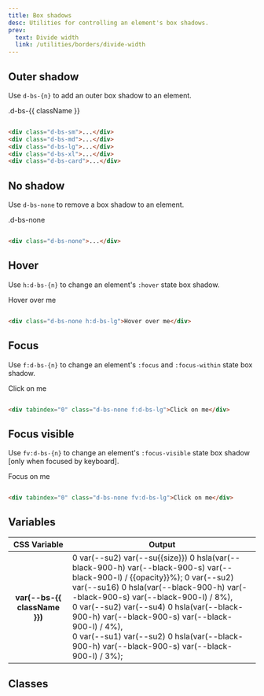 ```yaml
---
title: Box shadows
desc: Utilities for controlling an element's box shadows.
prev:
  text: Divide width
  link: /utilities/borders/divide-width
---
```


## Outer shadow

Use `d-bs-{n}` to add an outer box shadow to an element.

<code-well-header class="d-fl-col4 d-flg16 d-fw-wrap d-p24 d-bgc-purple-100 d-bgo50 d-w100p d-hmn102" custom>
  <div v-for="{ className } in boxSize" class="d-fl-center d-p16 d-bar8 d-bgc-white d-fs-200 d-fw-bold" :class="`d-bs-${className}`">.d-bs-{{ className }}</div>
</code-well-header>

```html

<div class="d-bs-sm">...</div>
<div class="d-bs-md">...</div>
<div class="d-bs-lg">...</div>
<div class="d-bs-xl">...</div>
<div class="d-bs-card">...</div>
```

## No shadow

Use `d-bs-none` to remove a box shadow to an element.

<code-well-header class="d-fl-center d-p24 d-bgc-magenta-100 d-bgo50 d-w100p d-hmn102" custom>
  <div class="d-fl-center d-p16 d-bar8 d-bgc-white d-fs-200 d-fw-bold d-bs-none">.d-bs-none</div>
</code-well-header>

```html

<div class="d-bs-none">...</div>
```

## Hover

Use `h:d-bs-{n}` to change an element's `:hover` state box shadow.

<code-well-header class="d-fl-center d-p24 d-bgc-purple-100 d-bgo50 d-w100p d-hmn102" custom>
  <div class="d-fl-center d-p16 d-bar8 d-bgc-white d-fs-200 d-fw-bold d-bs-none h:d-bs-lg">Hover over me</div>
</code-well-header>

```html

<div class="d-bs-none h:d-bs-lg">Hover over me</div>
```

## Focus

Use `f:d-bs-{n}` to change an element's `:focus` and `:focus-within` state box shadow.

<code-well-header class="d-fl-center d-p24 d-bgc-magenta-100 d-bgo50 d-w100p d-hmn102" custom>
  <div tabindex="0" class="d-fl-center d-p16 d-bar8 d-bgc-white d-fs-200 d-fw-bold d-bs-none f:d-bs-lg">Click on me</div>
</code-well-header>

```html

<div tabindex="0" class="d-bs-none f:d-bs-lg">Click on me</div>
```

## Focus visible

Use `fv:d-bs-{n}` to change an element's `:focus-visible` state box shadow [only when focused by keyboard].

<code-well-header class="d-fl-center d-p24 d-bgc-magenta-100 d-bgo50 d-w100p d-hmn102" custom>
  <div tabindex="0" class="d-fl-center d-p16 d-bar8 d-bgc-white d-fs-200 d-fw-bold d-bs-none fv:d-bs-lg">Focus on me</div>
</code-well-header>

```html

<div tabindex="0" class="d-bs-none fv:d-bs-lg">Click on me</div>
```

<script setup>
  const boxSize = [
    {className: "sm", size: 4, opacity: 15},
    {className: "md", size: 8, opacity: 25},
    {className: "lg", size: 12, opacity: 30},
    {className: "xl", size: 16, opacity: 30},
    {className: "card", size: 4, opacity: 30},
  ];
</script>

## Variables

<table class="d-table dialtone-doc-table">
  <thead>
    <tr>
      <th scope="col" class="d-w25p">CSS Variable</th>
      <th scope="col">Output</th>
    </tr>
  </thead>
  <tbody>
    <tr v-for="{className, size, opacity} in boxSize">
      <th scope="row" class="d-ff-mono d-fc-purple-400 d-fw-normal d-fs-100">var(--bs-{{ className }})</th>
      <td class="d-ff-mono d-fs-100">
        <span v-if="className !== 'card'">
          0 var(--su2) var(--su{{size}}) 0 hsla(var(--black-900-h) var(--black-900-s) var(--black-900-l) / {{opacity}}%);
        </span>
        <span v-else>
          0 var(--su2) var(--su16) 0 hsla(var(--black-900-h) var(--black-900-s) var(--black-900-l) / 8%),<br/>
          0 var(--su2) var(--su4) 0 hsla(var(--black-900-h) var(--black-900-s) var(--black-900-l) / 4%),<br/>
          0 var(--su1) var(--su2) 0 hsla(var(--black-900-h) var(--black-900-s) var(--black-900-l) / 3%);
        </span>
      </td>
    </tr>
  </tbody>
</table>

## Classes

<utility-class-table>
  <template #content>
    <tbody>
      <tr v-for="{ className } in boxSize">
        <th scope="row" class="d-ff-mono d-fc-purple-400 d-fw-normal d-fs-100">.d-bs-{{ className }}</th>
        <td class="d-ff-mono d-fs-100">box-shadow: var(--br-{{ className }}) !important;</td>
      </tr>
      <tr>
        <th scope="row" class="d-ff-mono d-fc-purple-400 d-fw-normal d-fs-100">.d-bs-none</th>
        <td class="d-ff-mono d-fs-100">box-shadow: none !important;</td>
      </tr>
      <tr>
        <th scope="row" class="d-ff-mono d-fc-purple-400 d-fw-normal d-fs-100">.d-bs-unset</th>
        <td class="d-ff-mono d-fs-100">box-shadow: unset !important;</td>
      </tr>
    </tbody>
  </template>
</utility-class-table>

